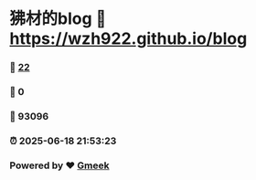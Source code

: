 # 狒材的blog :link: https://wzh922.github.io/blog 
### :page_facing_up: [22](https://wzh922.github.io/blog/tag.html) 
### :speech_balloon: 0 
### :hibiscus: 93096 
### :alarm_clock: 2025-06-18 21:53:23 
### Powered by :heart: [Gmeek](https://github.com/Meekdai/Gmeek)
